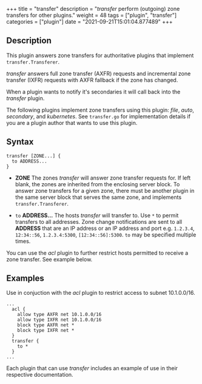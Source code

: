 +++
title = "transfer"
description = "*transfer* perform (outgoing) zone transfers for other plugins."
weight = 48
tags = ["plugin", "transfer"]
categories = ["plugin"]
date = "2021-09-21T15:01:04.877489"
+++

## Description

This plugin answers zone transfers for authoritative plugins that implement `transfer.Transferer`.

*transfer* answers full zone transfer (AXFR) requests and incremental zone transfer (IXFR) requests
with AXFR fallback if the zone has changed.

When a plugin wants to notify it's secondaries it will call back into the *transfer* plugin.

The following plugins implement zone transfers using this plugin: *file*, *auto*, *secondary*, and
*kubernetes*. See `transfer.go` for implementation details if you are a plugin author that wants to
use this plugin.

## Syntax

~~~
transfer [ZONE...] {
  to ADDRESS...
}
~~~

 *  **ZONE** The zones *transfer* will answer zone transfer requests for. If left blank, the zones
    are inherited from the enclosing server block. To answer zone transfers for a given zone,
    there must be another plugin in the same server block that serves the same zone, and implements
    `transfer.Transferer`.

 *  `to` **ADDRESS...** The hosts *transfer* will transfer to. Use `*` to permit transfers to all
    addresses. Zone change notifications are sent to all **ADDRESS** that are an IP address or
    an IP address and port e.g. `1.2.3.4`, `12:34::56`, `1.2.3.4:5300`, `[12:34::56]:5300`.
    `to` may be specified multiple times.

You can use the _acl_ plugin to further restrict hosts permitted to receive a zone transfer.
See example below.

## Examples

Use in conjuction with the _acl_ plugin to restrict access to subnet 10.1.0.0/16.

```
...
  acl {
    allow type AXFR net 10.1.0.0/16
    allow type IXFR net 10.1.0.0/16
    block type AXFR net *
    block type IXFR net *
  }
  transfer {
    to *
  }
...
```

Each plugin that can use _transfer_ includes an example of use in their respective documentation.
